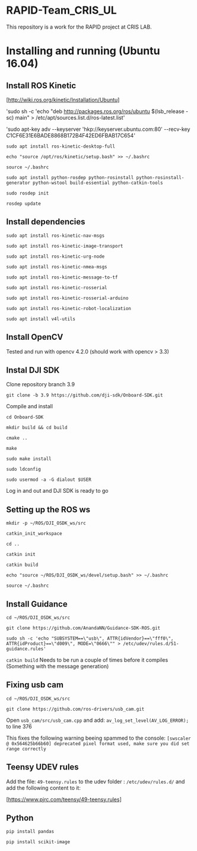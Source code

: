 # RAPID-Team_CRIS_UL
This repository is a work for the RAPID project at CRIS LAB.

# Installing and running (Ubuntu 16.04)

## Install ROS Kinetic
[http://wiki.ros.org/kinetic/Installation/Ubuntu]

'sudo sh -c 'echo "deb http://packages.ros.org/ros/ubuntu $(lsb_release -sc) main" > /etc/apt/sources.list.d/ros-latest.list'

'sudo apt-key adv --keyserver 'hkp://keyserver.ubuntu.com:80' --recv-key C1CF6E31E6BADE8868B172B4F42ED6FBAB17C654'

`sudo apt install ros-kinetic-desktop-full`

`echo "source /opt/ros/kinetic/setup.bash" >> ~/.bashrc`

`source ~/.bashrc`

`sudo apt install python-rosdep python-rosinstall python-rosinstall-generator python-wstool build-essential python-catkin-tools`

`sudo rosdep init`

`rosdep update`


## Install dependencies

`sudo apt install ros-kinetic-nav-msgs`

`sudo apt install ros-kinetic-image-transport`

`sudo apt install ros-kinetic-urg-node`

`sudo apt install ros-kinetic-nmea-msgs`

`sudo apt install ros-kinetic-message-to-tf`

`sudo apt install ros-kinetic-rosserial`

`sudo apt install ros-kinetic-rosserial-arduino`

`sudo apt install ros-kinetic-robot-localization`

`sudo apt install v4l-utils`

## Install OpenCV

Tested and run with opencv 4.2.0 (should work with opencv > 3.3)



## Instal DJI SDK

Clone repository branch 3.9

`git clone -b 3.9 https://github.com/dji-sdk/Onboard-SDK.git`

Compile and install 

`cd Onboard-SDK`

`mkdir build && cd build`

`cmake ..`

`make`

`sudo make install`

`sudo ldconfig`

`sudo usermod -a -G dialout $USER`

Log in and out and DJI SDK is ready to go

## Setting up the ROS ws

`mkdir -p ~/ROS/DJI_OSDK_ws/src`

`catkin_init_workspace`

`cd ..`

`catkin init`

`catkin build`

`echo "source ~/ROS/DJI_OSDK_ws/devel/setup.bash" >> ~/.bashrc`

`source ~/.bashrc`

## Install Guidance

`cd ~/ROS/DJI_OSDK_ws/src`

`git clone https://github.com/AnandaNN/Guidance-SDK-ROS.git`

`sudo sh -c 'echo "SUBSYSTEM==\"usb\", ATTR{idVendor}==\"fff0\", ATTR{idProduct}==\"d009\", MODE=\"0666\"" > /etc/udev/rules.d/51-guidance.rules'`

`catkin build` Needs to be run a couple of times before it compiles (Something with the message generation)


## Fixing usb cam

`cd ~/ROS/DJI_OSDK_ws/src`

`git clone https://github.com/ros-drivers/usb_cam.git`

Open `usb_cam/src/usb_cam.cpp` and add:
`av_log_set_level(AV_LOG_ERROR);`
to line 376

This fixes the following warning beeing spammed to the console:
`[swscaler @ 0x564625b66b60] deprecated pixel format used, make sure you did set range correctly`

## Teensy UDEV rules
Add the file: `49-teensy.rules` to the udev folder : `/etc/udev/rules.d/` and add the following content to it:

[https://www.pjrc.com/teensy/49-teensy.rules]


## Python

`pip install pandas`

`pip install scikit-image`


## 
